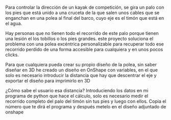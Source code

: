 Para controlar la dirección de un kayak de competición, se gira un palo con los pies que está unido a una cruceta de la que salen unos cables que se enganchan en una polea al final del barco, cuyo eje es el timón que está en el agua.

Hay personas que no tienen todo el recorrido de este palo porque tienen una lesión el los tobillos o los pies grandes.
este proyecto soluciona el problema con una polea excéntrica personalizable para recuperar todo ese recorrido perdido de una forma accesible para cualquiera y en unos pocos clicks.

Para que cualquiera pueda crear su propio diseño de la polea, sin saber diseñar en 3D he creado un diseño en OnShape con variables, en el que solo es necesario introducir la distancia que hay que descentrar el eje y exportar el diseño para imprimirlo en 3D

¿Cómo sabe el usuario esa distancia? Introduciendo los datos en mi programa de python que hace el cálculo, solo es necesario medir el recorrido completo del palo del timón sin tus pies y luego con ellos.
Copia el número que te dirá el programa y después metelo en el diseño adjuntado de onshape
